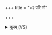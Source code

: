 +++
title = "०२ परि णो"

+++
<details><summary>मूलम् (VS)</summary>

परि॑ णो वृङ्ग्धि शपथ ह्र॒दम॒ग्निरि॑वा॒ दह॑न्।  
श॒प्तार॒मत्र॑ नो जहि दि॒वो वृ॒क्षमि॑वा॒शनिः॑ ॥
</details>